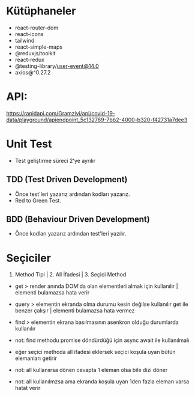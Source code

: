 # Kütüphaneler

- react-router-dom
- react-icons
- tailwind
- react-simple-maps
- @reduxjs/toolkit
- react-redux
- @testing-library/user-event@14.0
- axios@^0.27.2

# API:

https://rapidapi.com/Gramzivi/api/covid-19-data/playground/apiendpoint_5c132769-7bb2-4000-b320-f42731a7dee3

# Unit Test

- Test geliştirme süreci 2'ye ayrılır

## TDD (Test Driven Development)

- Önce test'leri yazarız ardından kodları yazarız.
- Red to Green Test.

## BDD (Behaviour Driven Development)

- Önce kodları yazarız ardından test'leri yazılır.

# Seçiciler

1.  Method Tipi | 2. All İfadesi | 3. Seçici Method

- get > render anında DOM'da olan elementleri almak için kullanılır | elementi bulamazsa hata verir

- query > elementin ekranda olma durumu kesin değilse kullanılır get ile benzer çalışır | elementi bulamazsa hata vermez

- find > elementin ekrana basılmasının asenkron olduğu durumlarda kullanılır
- not: find methodu promise döndürdüğü için async await ile kullanılmalı

- eğer seçici methoda all ifadesi eklersek seçici koşula uyan bütün elemanları getirir
- not: all kullanıırsa dönen cevapta 1 eleman olsa bile dizi döner
- not: all kullanılmzsa ama ekranda koşula uyan 1den fazla eleman varsa hatat verir
